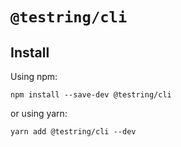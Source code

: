 # `@testring/cli`



## Install
Using npm:

```
npm install --save-dev @testring/cli
```

or using yarn:

```
yarn add @testring/cli --dev
```